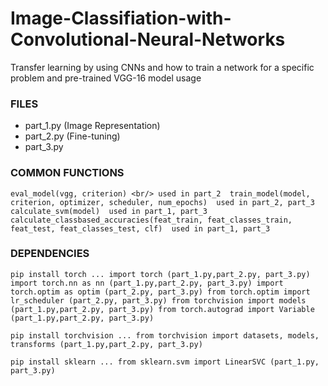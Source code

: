 # Image-Classifiation-with-Convolutional-Neural-Networks
Transfer learning by using CNNs and how to train a network for a specific problem and pre-trained VGG-16 model usage


### FILES

* part_1.py (Image Representation)
* part_2.py (Fine-tuning)
* part_3.py 



### COMMON FUNCTIONS

` eval_model(vgg, criterion) <br/>
	used in part_2 
train_model(model, criterion, optimizer, scheduler, num_epochs) 
	used in part_2, part_3 
calculate_svm(model) 
	used in part_1, part_3 
calculate_classbased_accuracies(feat_train, feat_classes_train, feat_test, feat_classes_test, clf) 
	used in part_1, part_3 `


### DEPENDENCIES

` pip install torch
...
import torch (part_1.py,part_2.py, part_3.py)
import torch.nn as nn (part_1.py,part_2.py, part_3.py)
import torch.optim as optim (part_2.py, part_3.py)
from torch.optim import lr_scheduler (part_2.py, part_3.py)
from torchvision import models (part_1.py,part_2.py, part_3.py)
from torch.autograd import Variable (part_1.py,part_2.py, part_3.py) `

` pip install torchvision
...
from torchvision import datasets, models, transforms (part_1.py,part_2.py, part_3.py) `

` pip install sklearn
...
from sklearn.svm import LinearSVC (part_1.py, part_3.py) ` 
